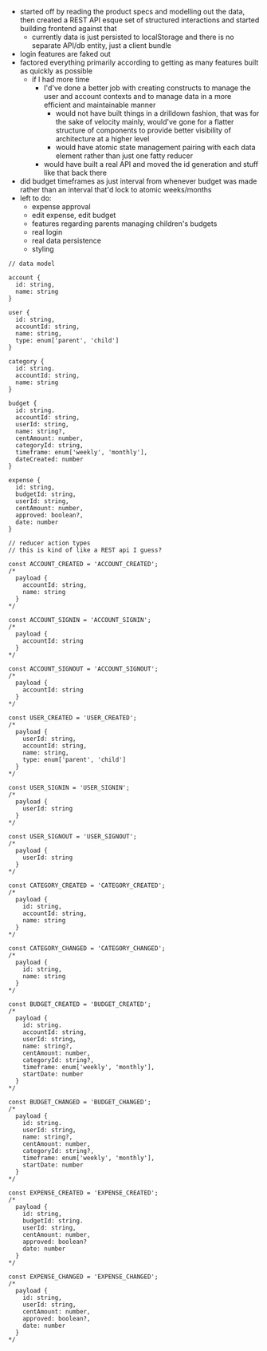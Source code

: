- started off by reading the product specs and modelling out the data, then created a REST API esque set of structured interactions and started building frontend against that
  - currently data is just persisted to localStorage and there is no separate API/db entity, just a client bundle
- login features are faked out
- factored everything primarily according to getting as many features built as quickly as possible
  - if I had more time
    - I'd've done a better job with creating constructs to manage the user and account contexts and to manage data in a more efficient and maintainable manner
      - would not have built things in a drilldown fashion, that was for the sake of velocity mainly, would've gone for a flatter structure of components to provide better visibility of architecture at a higher level
      - would have atomic state management pairing with each data element rather than just one fatty reducer
    - would have built a real API and moved the id generation and stuff like that back there
- did budget timeframes as just interval from whenever budget was made rather than an interval that'd lock to atomic weeks/months
- left to do:
  - expense approval
  - edit expense, edit budget
  - features regarding parents managing children's budgets
  - real login
  - real data persistence
  - styling

```
// data model

account {
  id: string,
  name: string
}

user {
  id: string,
  accountId: string,
  name: string,
  type: enum['parent', 'child']
}

category {
  id: string.
  accountId: string,
  name: string
}

budget {
  id: string.
  accountId: string,
  userId: string,
  name: string?,
  centAmount: number,
  categoryId: string,
  timeframe: enum['weekly', 'monthly'],
  dateCreated: number
}

expense {
  id: string,
  budgetId: string,
  userId: string,
  centAmount: number,
  approved: boolean?,
  date: number
}

// reducer action types
// this is kind of like a REST api I guess?

const ACCOUNT_CREATED = 'ACCOUNT_CREATED';
/*
  payload {
    accountId: string,
    name: string
  }
*/

const ACCOUNT_SIGNIN = 'ACCOUNT_SIGNIN';
/*
  payload {
    accountId: string
  }
*/

const ACCOUNT_SIGNOUT = 'ACCOUNT_SIGNOUT';
/*
  payload {
    accountId: string
  }
*/

const USER_CREATED = 'USER_CREATED';
/*
  payload {
    userId: string,
    accountId: string,
    name: string,
    type: enum['parent', 'child']
  }
*/

const USER_SIGNIN = 'USER_SIGNIN';
/*
  payload {
    userId: string
  }
*/

const USER_SIGNOUT = 'USER_SIGNOUT';
/*
  payload {
    userId: string
  }
*/

const CATEGORY_CREATED = 'CATEGORY_CREATED';
/*
  payload {
    id: string,
    accountId: string,
    name: string
  }
*/

const CATEGORY_CHANGED = 'CATEGORY_CHANGED';
/*
  payload {
    id: string,
    name: string
  }
*/

const BUDGET_CREATED = 'BUDGET_CREATED';
/*
  payload {
    id: string.
    accountId: string,
    userId: string,
    name: string?,
    centAmount: number,
    categoryId: string?,
    timeframe: enum['weekly', 'monthly'],
    startDate: number
  }
*/

const BUDGET_CHANGED = 'BUDGET_CHANGED';
/*
  payload {
    id: string.
    userId: string,
    name: string?,
    centAmount: number,
    categoryId: string?,
    timeframe: enum['weekly', 'monthly'],
    startDate: number
  }
*/

const EXPENSE_CREATED = 'EXPENSE_CREATED';
/*
  payload {
    id: string,
    budgetId: string.
    userId: string,
    centAmount: number,
    approved: boolean?
    date: number
  }
*/

const EXPENSE_CHANGED = 'EXPENSE_CHANGED';
/*
  payload {
    id: string,
    userId: string,
    centAmount: number,
    approved: boolean?,
    date: number
  }
*/
```
